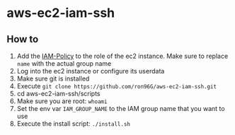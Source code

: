 # aws-ec2-iam-ssh

## How to 

1. Add the [IAM-Policy](aws-iam-policy.json) to the role of the ec2 instance. Make sure to replace `name` with the actual group name
2. Log into the ec2 instance or configure its userdata
3. Make sure git is installed
4. Execute `git clone https://github.com/ron96G/aws-ec2-iam-ssh.git`
5. cd aws-ec2-iam-ssh/scripts
6. Make sure you are root: `whoami`
7. Set the env var `IAM_GROUP_NAME` to the IAM group name that you want to use
8. Execute the install script: `./install.sh`